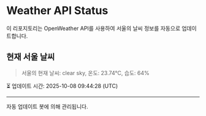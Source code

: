 
# Weather API Status

이 리포지토리는 OpenWeather API를 사용하여 서울의 날씨 정보를 자동으로 업데이트합니다.

## 현재 서울 날씨
> 서울의 현재 날씨: clear sky, 온도: 23.74°C, 습도: 64%

⏳ 업데이트 시간: 2025-10-08 09:44:28 (UTC)

---
자동 업데이트 봇에 의해 관리됩니다.
